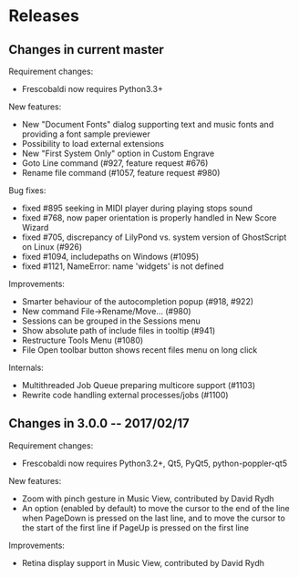 # Releases

## Changes in current master

Requirement changes:

  - Frescobaldi now requires Python3.3+

New features:

  - New "Document Fonts" dialog supporting text and music fonts
    and providing a font sample previewer
  - Possibility to load external extensions
  - New "First System Only" option in Custom Engrave
  - Goto Line command (#927, feature request #676)
  - Rename file command (#1057, feature request #980)

Bug fixes:

  - fixed #895 seeking in MIDI player during playing stops sound
  - fixed #768, now paper orientation is properly handled in New Score Wizard
  - fixed #705, discrepancy of LilyPond vs. system version of GhostScript
    on Linux (#926)
  - fixed #1094, includepaths on Windows (#1095)
  - fixed #1121, NameError: name 'widgets' is not defined

Improvements:

  - Smarter behaviour of the autocompletion popup (#918, #922)
  - New command File->Rename/Move... (#980)
  - Sessions can be grouped in the Sessions menu
  - Show absolute path of include files in tooltip (#941)
  - Restructure Tools Menu (#1080)
  - File Open toolbar button shows recent files menu on long click

Internals:

  - Multithreaded Job Queue preparing multicore support (#1103)
  - Rewrite code handling external processes/jobs (#1100)


## Changes in 3.0.0 -- 2017/02/17

Requirement changes:

  - Frescobaldi now requires Python3.2+, Qt5, PyQt5, python-poppler-qt5

New features:

  - Zoom with pinch gesture in Music View, contributed by David Rydh
  - An option (enabled by default) to move the cursor to the end of the line
    when PageDown is pressed on the last line, and to move the cursor to the
    start of the first line if PageUp is pressed on the first line

Improvements:

  - Retina display support in Music View, contributed by David Rydh
